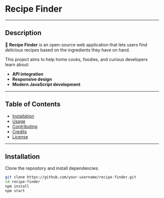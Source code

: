 # Recipe Finder

---

## Description

🥗 **Recipe Finder** is an open-source web application that lets users find delicious recipes based on the ingredients they have on hand.  

This project aims to help home cooks, foodies, and curious developers learn about:
- **API integration**
- **Responsive design**
- **Modern JavaScript development**

---

## Table of Contents

- [Installation](#installation)
- [Usage](#usage)
- [Contributing](#contributing)
- [Credits](#credits)
- [License](#license)

---

## Installation

Clone the repository and install dependencies:

```bash
git clone https://github.com/your-username/recipe-finder.git
cd recipe-finder
npm install
npm start